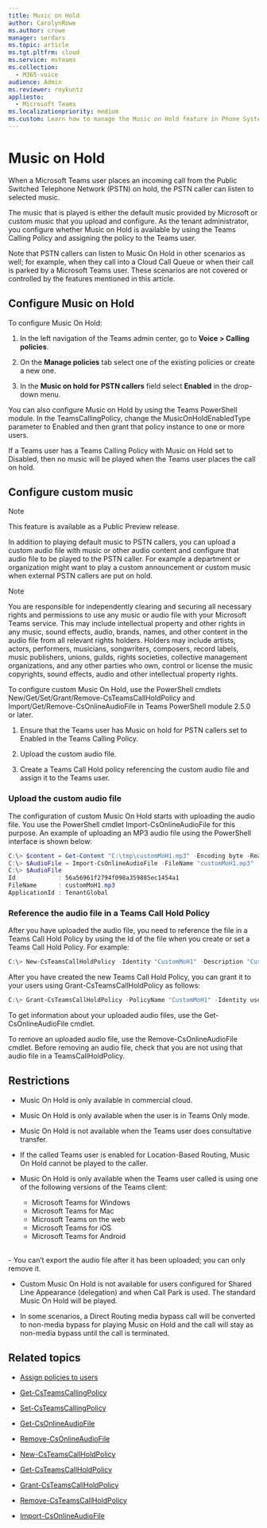 ```yaml
---
title: Music on Hold
author: CarolynRowe
ms.author: crowe
manager: serdars
ms.topic: article
ms.tgt.pltfrm: cloud
ms.service: msteams
ms.collection: 
  - M365-voice
audience: Admin
ms.reviewer: roykuntz
appliesto:
  - Microsoft Teams
ms.localizationpriority: medium
ms.custom: Learn how to manage the Music on Hold feature in Phone System.
---
```


# Music on Hold

When a Microsoft Teams user places an incoming call from the Public Switched Telephone Network (PSTN) on hold, the PSTN caller can listen to selected music.

The music that is played is either the default music provided by Microsoft or custom music that you upload and configure. As the tenant administrator, you configure whether Music on Hold is available by using the Teams Calling Policy and assigning the policy to the Teams user. 

Note that PSTN callers can listen to Music On Hold in other scenarios as well; for example, when they call into a Cloud Call Queue or when their call is parked by a Microsoft Teams user. These scenarios are not covered or controlled by the features mentioned in this article. 

## Configure Music on Hold

To configure Music On Hold:

1.	In the left navigation of the Teams admin center, go to **Voice > Calling policies**.

2.	On the **Manage policies** tab select one of the existing policies or create a new one.

3.	In the **Music on hold for PSTN callers** field select **Enabled** in the drop-down menu.

You can also configure Music on Hold by using the Teams PowerShell module. In the TeamsCallingPolicy, change the MusicOnHoldEnabledType parameter to Enabled and then grant that policy instance to one or more users.

If a Teams user has a Teams Calling Policy with Music on Hold set to Disabled, then no music will be played when the Teams user places the call on hold.

## Configure custom music

> [!NOTE]
> This feature is available as a Public Preview release.

In addition to playing default music to PSTN callers, you can upload a custom audio file with music or other audio content and configure that audio file to be played to the PSTN caller.
For example a department or organization might want to play a custom announcement or custom music when external PSTN callers are put on hold.  

> [!NOTE]
> You are responsible for independently clearing and securing all necessary rights and permissions to use any music or audio file with your Microsoft Teams service. This may include intellectual property and other rights in any music, sound effects, audio, brands, names, and other content in the audio file from all relevant rights holders. Holders may include artists, actors, performers, musicians, songwriters, composers, record labels, music publishers, unions, guilds, rights societies, collective management organizations, and any other parties who own, control or license the music copyrights, sound effects, audio and other intellectual property rights.

To configure custom Music On Hold, use the PowerShell cmdlets New/Get/Set/Grant/Remove-CsTeamsCallHoldPolicy and Import/Get/Remove-CsOnlineAudioFile in Teams PowerShell module 2.5.0 or later.


1. Ensure that the Teams user has Music on hold for PSTN callers set to Enabled in the Teams Calling Policy. 

2. Upload the custom audio file.

3. Create a Teams Call Hold policy referencing the custom audio file and assign it to the Teams user.

### Upload the custom audio file

The configuration of custom Music On Hold starts with uploading the audio file. You use the PowerShell cmdlet Import-CsOnlineAudioFile for this purpose. 
An example of uploading an MP3 audio file using the PowerShell interface is shown below:

```PowerShell
C:\> $content = Get-Content "C:\tmp\customMoH1.mp3" -Encoding byte -ReadCount 0
C:\> $AudioFile = Import-CsOnlineAudioFile -FileName "customMoH1.mp3" -Content $content
C:\> $AudioFile
Id            : 56a56961f2794f098a359885ec1454a1
FileName      : customMoH1.mp3
ApplicationId : TenantGlobal
```

### Reference the audio file in a Teams Call Hold Policy

After you have uploaded the audio file, you need to reference the file in a Teams Call Hold Policy by using the Id of the file when you create or set a Teams Call Hold Policy. For example:

```PowerShell
C:\> New-CsTeamsCallHoldPolicy -Identity "CustomMoH1" -Description "Custom MoH using CustomMoH1.mp3" -AudioFileId $AudioFile.Id
```

After you have created the new Teams Call Hold Policy, you can grant it to your users using Grant-CsTeamsCallHoldPolicy as follows:

```PowerShell
C:\> Grant-CsTeamsCallHoldPolicy -PolicyName "CustomMoH1" -Identity user1@contoso.com
```

To get information about your uploaded audio files, use the Get-CsOnlineAudioFile cmdlet.

To remove an uploaded audio file, use the Remove-CsOnlineAudioFile cmdlet. Before removing an audio file, check that you are not using that audio file in a TeamsCallHoldPolicy.

## Restrictions

- Music On Hold is only available in commercial cloud.

- Music On Hold is only available when the user is in Teams Only mode.

- Music On Hold is not available when the Teams user does consultative transfer.

- If the called Teams user is enabled for Location-Based Routing, Music On Hold cannot be played to the caller.

-	Music On Hold is only available when the Teams user called is using one of the following versions of the Teams client:
    -	Microsoft Teams for Windows
    -	Microsoft Teams for Mac
    -	Microsoft Teams on the web
    -	Microsoft Teams for iOS
    - Microsoft Teams for Android
<br>
- You can’t export the audio file after it has been uploaded; you can only remove it.

- Custom Music On Hold is not available for users configured for Shared Line Appearance (delegation) and when Call Park is used. The standard Music On Hold will be played.

- In some scenarios, a Direct Routing media bypass call will be converted to non-media bypass for playing Music on Hold and the call will stay as non-media bypass until the call is terminated.



## Related topics

- [Assign policies to users](assign-policies.md)

- [Get-CsTeamsCallingPolicy](/powershell/module/skype/get-csteamscallingpolicy?view=skype-ps)

- [Set-CsTeamsCallingPolicy](/powershell/module/skype/set-csteamscallingpolicy?view=skype-ps)

- [Get-CsOnlineAudioFile](/powershell/module/skype/get-csonlineaudiofile?view=skype-ps)

- [Remove-CsOnlineAudioFile](/powershell/module/skype/remove-csonlineaudiofile?view=skype-ps)

- [New-CsTeamsCallHoldPolicy](/powershell/module/skype/new-csteamscallholdpolicy?view=skype-ps)

- [Get-CsTeamsCallHoldPolicy](/powershell/module/skype/get-csteamscallholdpolicy?view=skype-ps)

- [Grant-CsTeamsCallHoldPolicy](/powershell/module/skype/grant-csteamscallholdpolicy?view=skype-ps)

- [Remove-CsTeamsCallHoldPolicy](/powershell/module/skype/remove-csteamscallholdpolicy?view=skype-ps)

- [Import-CsOnlineAudioFile](/powershell/module/skype/import-csonlineaudiofile?view=skype-ps)





